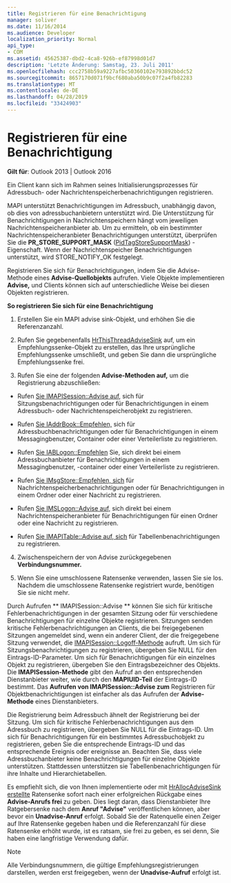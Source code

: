 ```yaml
---
title: Registrieren für eine Benachrichtigung
manager: soliver
ms.date: 11/16/2014
ms.audience: Developer
localization_priority: Normal
api_type:
- COM
ms.assetid: 45625387-dbd2-4ca8-926b-ef87998d01d7
description: 'Letzte Änderung: Samstag, 23. Juli 2011'
ms.openlocfilehash: ccc2758b59a9227afbc50360102e793892bbdc52
ms.sourcegitcommit: 8657170d071f9bcf680aba50b9c07f2a4fb82283
ms.translationtype: MT
ms.contentlocale: de-DE
ms.lasthandoff: 04/28/2019
ms.locfileid: "33424903"
---
```

# <a name="registering-for-a-notification"></a>Registrieren für eine Benachrichtigung

  
  
**Gilt für**: Outlook 2013 | Outlook 2016 
  
Ein Client kann sich im Rahmen seines Initialisierungsprozesses für Adressbuch- oder Nachrichtenspeicherbenachrichtigungen registrieren.
  
MAPI unterstützt Benachrichtigungen im Adressbuch, unabhängig davon, ob dies von adressbuchanbietern unterstützt wird. Die Unterstützung für Benachrichtigungen in Nachrichtenspeichern hängt vom jeweiligen Nachrichtenspeicheranbieter ab. Um zu ermitteln, ob ein bestimmter Nachrichtenspeicheranbieter Benachrichtigungen unterstützt, überprüfen Sie die **PR_STORE_SUPPORT_MASK** ([PidTagStoreSupportMask](pidtagstoresupportmask-canonical-property.md)) -Eigenschaft. Wenn der Nachrichtenspeicher Benachrichtigungen unterstützt, wird STORE_NOTIFY_OK festgelegt. 
  
Registrieren Sie sich für Benachrichtigungen, indem Sie die Advise-Methode eines **Advise-Quellobjekts** aufrufen. Viele Objekte implementieren **Advise,** und Clients können sich auf unterschiedliche Weise bei diesen Objekten registrieren. 
  
 **So registrieren Sie sich für eine Benachrichtigung**
  
1. Erstellen Sie ein MAPI advise sink-Objekt, und erhöhen Sie die Referenzanzahl.
    
2. Rufen Sie gegebenenfalls [HrThisThreadAdviseSink](hrthisthreadadvisesink.md) auf, um ein Empfehlungssenke-Objekt zu erstellen, das Ihre ursprüngliche Empfehlungssenke umschließt, und geben Sie dann die ursprüngliche Empfehlungssenke frei. 
    
3. Rufen Sie eine der folgenden **Advise-Methoden auf,** um die Registrierung abzuschließen: 
    
  - Rufen [Sie IMAPISession::Advise auf,](imapisession-advise.md) sich für Sitzungsbenachrichtigungen oder für Benachrichtigungen in einem Adressbuch- oder Nachrichtenspeicherobjekt zu registrieren. 
    
  - Rufen [Sie IAddrBook::Empfehlen,](iaddrbook-advise.md) sich für Adressbuchbenachrichtigungen oder für Benachrichtigungen in einem Messagingbenutzer, Container oder einer Verteilerliste zu registrieren. 
    
  - Rufen [Sie IABLogon::Empfehlen](iablogon-advise.md) Sie, sich direkt bei einem Adressbuchanbieter für Benachrichtigungen in einem Messagingbenutzer, -container oder einer Verteilerliste zu registrieren. 
    
  - Rufen [Sie IMsgStore::Empfehlen, sich](imsgstore-advise.md) für Nachrichtenspeicherbenachrichtigungen oder für Benachrichtigungen in einem Ordner oder einer Nachricht zu registrieren. 
    
  - Rufen [Sie IMSLogon::Advise auf,](imslogon-advise.md) sich direkt bei einem Nachrichtenspeicheranbieter für Benachrichtigungen für einen Ordner oder eine Nachricht zu registrieren. 
    
  - Rufen [Sie IMAPITable::Advise auf, sich](imapitable-advise.md) für Tabellenbenachrichtigungen zu registrieren. 
    
4. Zwischenspeichern der von Advise zurückgegebenen **Verbindungsnummer.**
    
5. Wenn Sie eine umschlossene Ratensenke verwenden, lassen Sie sie los. Nachdem die umschlossene Ratensenke registriert wurde, benötigen Sie sie nicht mehr.
    
Durch Aufrufen ** IMAPISession::Advise ** können Sie sich für kritische Fehlerbenachrichtigungen in der gesamten Sitzung oder für verschiedene Benachrichtigungen für einzelne Objekte registrieren. Sitzungen senden kritische Fehlerbenachrichtigungen an Clients, die bei freigegebenen Sitzungen angemeldet sind, wenn ein anderer Client, der die freigegebene Sitzung verwendet, die [IMAPISession::Logoff-Methode](imapisession-logoff.md) aufruft. Um sich für Sitzungsbenachrichtigungen zu registrieren, übergeben Sie NULL für den Eintrags-ID-Parameter. Um sich für Benachrichtigungen für ein einzelnes Objekt zu registrieren, übergeben Sie den Eintragsbezeichner des Objekts. Die **IMAPISession-Methode** gibt den Aufruf an den entsprechenden Dienstanbieter weiter, wie durch den **MAPIUID-Teil** der Eintrags-ID bestimmt. Das **Aufrufen von IMAPISession::Advise zum** Registrieren für Objektbenachrichtigungen ist einfacher als das Aufrufen der **Advise-Methode** eines Dienstanbieters. 
  
Die Registrierung beim Adressbuch ähnelt der Registrierung bei der Sitzung. Um sich für kritische Fehlerbenachrichtigungen aus dem Adressbuch zu registrieren, übergeben Sie NULL für die Eintrags-ID. Um sich für Benachrichtigungen für ein bestimmtes Adressbuchobjekt zu registrieren, geben Sie die entsprechende Eintrags-ID und das entsprechende Ereignis oder ereignisse an. Beachten Sie, dass viele Adressbuchanbieter keine Benachrichtigungen für einzelne Objekte unterstützen. Stattdessen unterstützen sie Tabellenbenachrichtigungen für ihre Inhalte und Hierarchietabellen. 
  
Es empfiehlt sich, die von Ihnen implementierte oder mit [HrAllocAdviseSink erstellte](hrallocadvisesink.md) Ratensenke sofort nach einer erfolgreichen Rückgabe eines **Advise-Anrufs frei** zu geben. Dies liegt daran, dass Dienstanbieter Ihre Ratgebersenke nach dem **Anruf "Advise"** veröffentlichen können, aber bevor ein **Unadvise-Anruf** erfolgt. Sobald Sie der Ratenquelle einen Zeiger auf Ihre Ratensenke gegeben haben und die Referenzanzahl für diese Ratensenke erhöht wurde, ist es ratsam, sie frei zu geben, es sei denn, Sie haben eine langfristige Verwendung dafür. 
  
> [!NOTE]
> Alle Verbindungsnummern, die gültige Empfehlungsregistrierungen darstellen, werden erst freigegeben, wenn der **Unadvise-Aufruf** erfolgt ist. 
  

